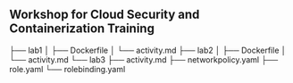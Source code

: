 ## Workshop for Cloud Security and Containerization Training

├── lab1
│   ├── Dockerfile
│   └── activity.md
├── lab2
│   ├── Dockerfile
│   └── activity.md
└── lab3
    ├── activity.md
    ├── networkpolicy.yaml
    ├── role.yaml
    └── rolebinding.yaml
